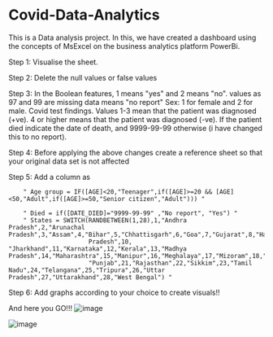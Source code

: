 # Covid-Data-Analytics
This is a Data analysis project. In this, we have created a dashboard using the concepts of MsExcel on the business analytics platform PowerBi.

Step 1: Visualise the sheet.

Step 2: Delete the null values or false values

Step 3: In the Boolean features, 1 means "yes" and 2 means "no". values as 97 and 99 are missing data means "no report"
        Sex: 1 for female and 2 for male.
        Covid test findings. Values 1-3 mean that the patient was diagnosed (+ve). 4 or higher means that the patient  was diagnosed (-ve).
        If the patient died indicate the date of death, and 9999-99-99 otherwise (i have changed this to no report).

Step 4: Before applying the above changes create a reference sheet so that your original data set is not affected

Step 5: Add a column as 

        " Age group = IF([AGE]<20,"Teenager",if([AGE]>=20 && [AGE]<50,"Adult",if([AGE]>=50,"Senior citizen","Adult"))) "
        
        " Died = if([DATE_DIED]="9999-99-99" ,"No report", "Yes") "
        " States = SWITCH(RANDBETWEEN(1,28),1,"Andhra Pradesh",2,"Arunachal Pradesh",3,"Assam",4,"Bihar",5,"Chhattisgarh",6,"Goa",7,"Gujarat",8,"Haryana",9,"Himachal 
                          Pradesh",10, "Jharkhand",11,"Karnataka",12,"Kerala",13,"Madhya Pradesh",14,"Maharashtra",15,"Manipur",16,"Meghalaya",17,"Mizoram",18,"Nagaland",19,"Odisha",20,
                          "Punjab",21,"Rajasthan",22,"Sikkim",23,"Tamil Nadu",24,"Telangana",25,"Tripura",26,"Uttar Pradesh",27,"Uttarakhand",28,"West Bengal") "
                          
Step 6: Add graphs according to your choice to create visuals!!

And here you GO!!!
![image](https://github.com/ankit5163/Covid-Data-Analytics/assets/85782912/3754ce8b-1b88-45d3-a842-4584d0bc2f6e)

![image](https://github.com/ankit5163/Covid-Data-Analytics/assets/85782912/9ae21a27-172f-4a98-9ae0-b66274d5d447)


